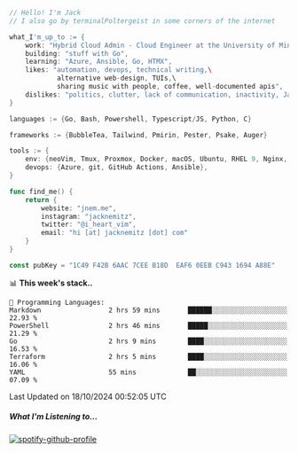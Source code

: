 ```go
// Hello! I'm Jack
// I also go by terminalPoltergeist in some corners of the internet

what_I'm_up_to := {
    work: "Hybrid Cloud Admin - Cloud Engineer at the University of Minnesota",
    building: "stuff with Go",
    learning: "Azure, Ansible, Go, HTMX",
    likes: "automation, devops, technical writing,\
            alternative web-design, TUIs,\
            sharing music with people, coffee, well-documented apis",
    dislikes: "politics, clutter, lack of communication, inactivity, Java",
}

languages := {Go, Bash, Powershell, Typescript/JS, Python, C}

frameworks := {BubbleTea, Tailwind, Pmirin, Pester, Psake, Auger}

tools := {
    env: {neoVim, Tmux, Proxmox, Docker, macOS, Ubuntu, RHEL 9, Nginx, DigitalOcean, Cloudflare},
    devops: {Azure, git, GitHub Actions, Ansible},
}

func find_me() {
    return {
        website: "jnem.me",
        instagram: "jacknemitz",
        twitter: "@i_heart_vim",
        email: "hi [at] jacknemitz [dot] com"
    }
}

const pubKey = "1C49 F42B 6AAC 7CEE B18D  EAF6 0EEB C943 1694 A88E"
```

<!--START_SECTION:waka-->
📊 **This week's stack..** 

```text
💬 Programming Languages: 
Markdown                 2 hrs 59 mins       ██████░░░░░░░░░░░░░░░░░░░   22.93 % 
PowerShell               2 hrs 46 mins       █████░░░░░░░░░░░░░░░░░░░░   21.29 % 
Go                       2 hrs 9 mins        ████░░░░░░░░░░░░░░░░░░░░░   16.53 % 
Terraform                2 hrs 5 mins        ████░░░░░░░░░░░░░░░░░░░░░   16.06 % 
YAML                     55 mins             ██░░░░░░░░░░░░░░░░░░░░░░░   07.09 % 
```


 Last Updated on 18/10/2024 00:52:05 UTC
<!--END_SECTION:waka-->

##### What I'm Listening to...

[![spotify-github-profile](https://jnem.me/listening-item?maxAge=2592000)](https://jnem.me/listening)
